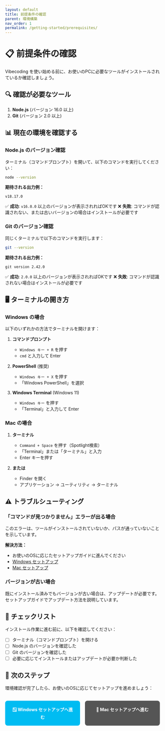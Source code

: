```yaml
---
layout: default
title: 前提条件の確認
parent: 環境構築
nav_order: 1
permalink: /getting-started/prerequisites/
---
```


# 📋 前提条件の確認

Vibecoding を使い始める前に、お使いのPCに必要なツールがインストールされているか確認しましょう。

## 🔍 確認が必要なツール

1. **Node.js** (バージョン 16.0 以上)
2. **Git** (バージョン 2.0 以上)

## 📊 現在の環境を確認する

### Node.js のバージョン確認

ターミナル（コマンドプロンプト）を開いて、以下のコマンドを実行してください：

```bash
node --version
```

**期待される出力例：**
```
v18.17.0
```

✅ **成功**: `v16.0.0` 以上のバージョンが表示されればOKです
❌ **失敗**: コマンドが認識されない、または古いバージョンの場合はインストールが必要です

### Git のバージョン確認

同じくターミナルで以下のコマンドを実行します：

```bash
git --version
```

**期待される出力例：**
```
git version 2.42.0
```

✅ **成功**: `2.0.0` 以上のバージョンが表示されればOKです
❌ **失敗**: コマンドが認識されない場合はインストールが必要です

## 🖥️ ターミナルの開き方

### Windows の場合

以下のいずれかの方法でターミナルを開けます：

1. **コマンドプロンプト**
   - `Windows キー + R` を押す
   - `cmd` と入力して Enter

2. **PowerShell** (推奨)
   - `Windows キー + X` を押す
   - 「Windows PowerShell」を選択

3. **Windows Terminal** (Windows 11)
   - `Windows キー` を押す
   - 「Terminal」と入力して Enter

### Mac の場合

1. **ターミナル**
   - `Command + Space` を押す（Spotlight検索）
   - 「Terminal」または「ターミナル」と入力
   - Enter キーを押す

2. **または**
   - Finder を開く
   - アプリケーション → ユーティリティ → ターミナル

## ⚠️ トラブルシューティング

### 「コマンドが見つかりません」エラーが出る場合

このエラーは、ツールがインストールされていないか、パスが通っていないことを示しています。

**解決方法：**
- お使いのOSに応じたセットアップガイドに進んでください
- [Windows セットアップ](/getting-started/windows-setup)
- [Mac セットアップ](/getting-started/mac-setup)

### バージョンが古い場合

既にインストール済みでもバージョンが古い場合は、アップデートが必要です。セットアップガイドでアップデート方法を説明しています。

## 📝 チェックリスト

インストール作業に進む前に、以下を確認してください：

- [ ] ターミナル（コマンドプロンプト）を開ける
- [ ] Node.js のバージョンを確認した
- [ ] Git のバージョンを確認した
- [ ] 必要に応じてインストールまたはアップデートが必要か判断した

## 🎯 次のステップ

環境確認が完了したら、お使いのOSに応じてセットアップを進めましょう：

<div class="navigation-buttons">
  <a href="{{ site.baseurl }}/getting-started/windows-setup" class="os-button windows">
    🪟 Windows セットアップへ進む
  </a>
  <a href="{{ site.baseurl }}/getting-started/mac-setup" class="os-button mac">
    🍎 Mac セットアップへ進む
  </a>
</div>

<style>
.navigation-buttons {
  display: flex;
  gap: 1rem;
  margin: 2rem 0;
  flex-wrap: wrap;
}

.os-button {
  flex: 1;
  min-width: 200px;
  padding: 1rem;
  text-align: center;
  border: 2px solid #ddd;
  border-radius: 8px;
  text-decoration: none;
  transition: all 0.3s;
  font-weight: bold;
}

.os-button.windows {
  background-color: #00bcf2;
  color: white;
  border-color: #00bcf2;
}

.os-button.windows:hover {
  background-color: #0099cc;
}

.os-button.mac {
  background-color: #555;
  color: white;
  border-color: #555;
}

.os-button.mac:hover {
  background-color: #333;
}
</style>